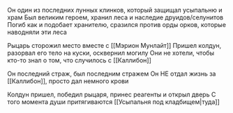 Он один из последних лунных клинков, который защищал усыпальню и храм
Был великим героем, хранил леса и наследие друидов/селунитов
Погиб как и подобает хранителю, сразился против орды орков, которые наводняли эти леса

Рыцарь сторожил место вместе с [[Мэрион Мунлайт]]
Пришел колдун, разорвал его тело на куски, осквернил могилу
Они не хотели, чтобы кто-то знал о том, что случилось с [[Каллибон]]

Он последний страж, был последним стражем
Он НЕ отдал жизнь за [[Каллибон]], просто дал немного крови

Колдун пришел, победил рыцаря, принес реагенты и открыл дверь
С того момента души притягиваются [[Усыпальня под кладбищем|туда]]
